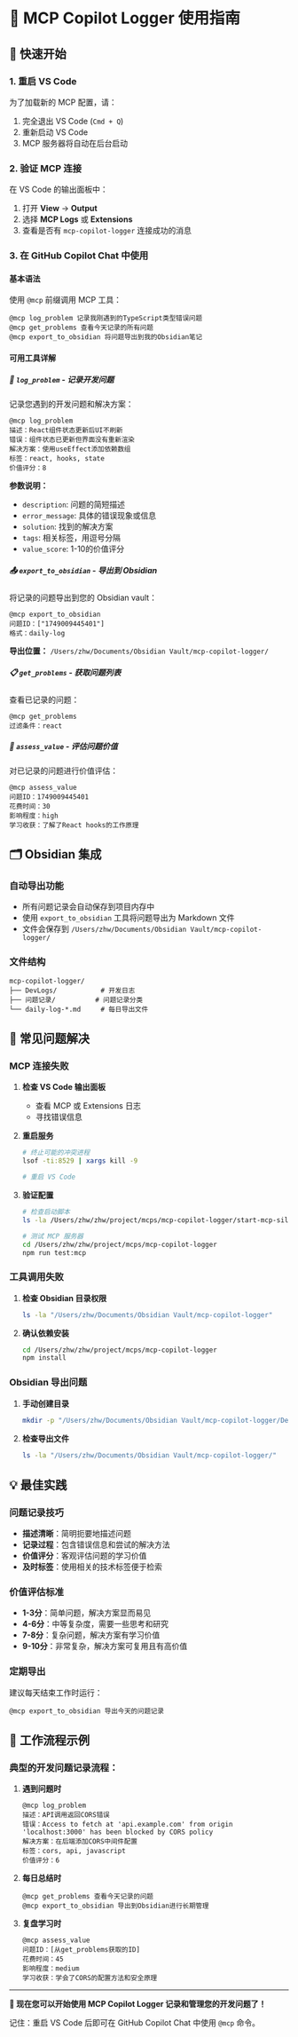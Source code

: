 # 🎉 MCP Copilot Logger 使用指南

## 🚀 快速开始

### 1. 重启 VS Code
为了加载新的 MCP 配置，请：
1. 完全退出 VS Code (`Cmd + Q`)
2. 重新启动 VS Code
3. MCP 服务器将自动在后台启动

### 2. 验证 MCP 连接
在 VS Code 的输出面板中：
1. 打开 **View** → **Output**
2. 选择 **MCP Logs** 或 **Extensions**
3. 查看是否有 `mcp-copilot-logger` 连接成功的消息

### 3. 在 GitHub Copilot Chat 中使用

#### 基本语法
使用 `@mcp` 前缀调用 MCP 工具：

```
@mcp log_problem 记录我刚遇到的TypeScript类型错误问题
@mcp get_problems 查看今天记录的所有问题
@mcp export_to_obsidian 将问题导出到我的Obsidian笔记
```

#### 可用工具详解

##### 📝 `log_problem` - 记录开发问题
记录您遇到的开发问题和解决方案：

```
@mcp log_problem
描述：React组件状态更新后UI不刷新
错误：组件状态已更新但界面没有重新渲染
解决方案：使用useEffect添加依赖数组
标签：react, hooks, state
价值评分：8
```

**参数说明：**
- `description`: 问题的简短描述
- `error_message`: 具体的错误现象或信息  
- `solution`: 找到的解决方案
- `tags`: 相关标签，用逗号分隔
- `value_score`: 1-10的价值评分

##### 📤 `export_to_obsidian` - 导出到 Obsidian
将记录的问题导出到您的 Obsidian vault：

```
@mcp export_to_obsidian
问题ID：["1749009445401"]
格式：daily-log
```

**导出位置：** `/Users/zhw/Documents/Obsidian Vault/mcp-copilot-logger/`

##### 📋 `get_problems` - 获取问题列表
查看已记录的问题：

```
@mcp get_problems
过滤条件：react
```

##### 💎 `assess_value` - 评估问题价值
对已记录的问题进行价值评估：

```
@mcp assess_value
问题ID：1749009445401
花费时间：30
影响程度：high
学习收获：了解了React hooks的工作原理
```

## 🗂️ Obsidian 集成

### 自动导出功能
- 所有问题记录会自动保存到项目内存中
- 使用 `export_to_obsidian` 工具将问题导出为 Markdown 文件
- 文件会保存到 `/Users/zhw/Documents/Obsidian Vault/mcp-copilot-logger/`

### 文件结构
```
mcp-copilot-logger/
├── DevLogs/           # 开发日志
├── 问题记录/          # 问题记录分类
└── daily-log-*.md     # 每日导出文件
```

## 🔧 常见问题解决

### MCP 连接失败
1. **检查 VS Code 输出面板**
   - 查看 MCP 或 Extensions 日志
   - 寻找错误信息

2. **重启服务**
   ```bash
   # 终止可能的冲突进程
   lsof -ti:8529 | xargs kill -9
   
   # 重启 VS Code
   ```

3. **验证配置**
   ```bash
   # 检查启动脚本
   ls -la /Users/zhw/zhw/project/mcps/mcp-copilot-logger/start-mcp-silent.js
   
   # 测试 MCP 服务器
   cd /Users/zhw/zhw/project/mcps/mcp-copilot-logger
   npm run test:mcp
   ```

### 工具调用失败
1. **检查 Obsidian 目录权限**
   ```bash
   ls -la "/Users/zhw/Documents/Obsidian Vault/mcp-copilot-logger"
   ```

2. **确认依赖安装**
   ```bash
   cd /Users/zhw/zhw/project/mcps/mcp-copilot-logger
   npm install
   ```

### Obsidian 导出问题
1. **手动创建目录**
   ```bash
   mkdir -p "/Users/zhw/Documents/Obsidian Vault/mcp-copilot-logger/DevLogs"
   ```

2. **检查导出文件**
   ```bash
   ls -la "/Users/zhw/Documents/Obsidian Vault/mcp-copilot-logger/"
   ```

## 💡 最佳实践

### 问题记录技巧
- **描述清晰**：简明扼要地描述问题
- **记录过程**：包含错误信息和尝试的解决方法
- **价值评分**：客观评估问题的学习价值
- **及时标签**：使用相关的技术标签便于检索

### 价值评估标准
- **1-3分**：简单问题，解决方案显而易见
- **4-6分**：中等复杂度，需要一些思考和研究
- **7-8分**：复杂问题，解决方案有学习价值
- **9-10分**：非常复杂，解决方案可复用且有高价值

### 定期导出
建议每天结束工作时运行：
```
@mcp export_to_obsidian 导出今天的问题记录
```

## 🎯 工作流程示例

### 典型的开发问题记录流程：

1. **遇到问题时**
   ```
   @mcp log_problem
   描述：API调用返回CORS错误
   错误：Access to fetch at 'api.example.com' from origin 'localhost:3000' has been blocked by CORS policy
   解决方案：在后端添加CORS中间件配置
   标签：cors, api, javascript
   价值评分：6
   ```

2. **每日总结时**
   ```
   @mcp get_problems 查看今天记录的问题
   @mcp export_to_obsidian 导出到Obsidian进行长期管理
   ```

3. **复盘学习时**
   ```
   @mcp assess_value
   问题ID：[从get_problems获取的ID]
   花费时间：45
   影响程度：medium
   学习收获：学会了CORS的配置方法和安全原理
   ```

---

**🎉 现在您可以开始使用 MCP Copilot Logger 记录和管理您的开发问题了！**

记住：重启 VS Code 后即可在 GitHub Copilot Chat 中使用 `@mcp` 命令。
